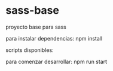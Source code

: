 # sass-base

proyecto base para sass

para instalar dependencias: npm install

scripts disponibles:

para comenzar desarrollar: npm run start

